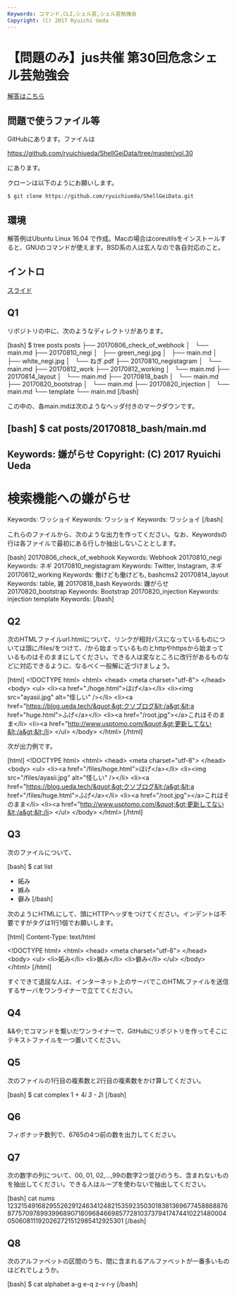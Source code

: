 ```yaml
---
Keywords: コマンド,CLI,シェル芸,シェル芸勉強会
Copyright: (C) 2017 Ryuichi Ueda
---
```


# 【問題のみ】jus共催 第30回危念シェル芸勉強会
<a href="https://blog.ueda.tech/?p=10134">解答はこちら</a>

<h2>問題で使うファイル等</h2>
GitHubにあります。ファイルは

<a href="https://github.com/ryuichiueda/ShellGeiData/tree/master/vol.30" target="_blank" rel="noopener">https://github.com/ryuichiueda/ShellGeiData/tree/master/vol.30</a>

にあります。

クローンは以下のようにお願いします。

```bash
$ git clone https://github.com/ryuichiueda/ShellGeiData.git
```

<h2>環境</h2>
解答例はUbuntu Linux 16.04 で作成。Macの場合はcoreutilsをインストールすると、GNUのコマンドが使えます。BSD系の人は玄人なので各自対応のこと。
<h2>イントロ</h2>

<a href="https://blog.ueda.tech/?presenpress=%E7%AC%AC30%E5%9B%9E%E5%8D%B1%E5%BF%B5%E3%82%B7%E3%82%A7%E3%83%AB%E8%8A%B8%E5%8B%89%E5%BC%B7%E4%BC%9A#/">スライド</a>

<h2>Q1</h2>
リポジトリの中に、次のようなディレクトリがあります。

[bash]
$ tree posts
posts
├── 20170806_check_of_webhook
│   └── main.md
├── 20170810_negi
│   ├── green_negi.jpg
│   ├── main.md
│   ├── white_negi.jpg
│   └── ねぎ.pdf
├── 20170810_negistagram
│   └── main.md
├── 20170812_work
├── 20170812_working
│   └── main.md
├── 20170814_layout
│   └── main.md
├── 20170818_bash
│   └── main.md
├── 20170820_bootstrap
│   └── main.md
├── 20170820_injection
│   └── main.md
└── template
 └── main.md
[/bash]

この中の、各main.mdは次のようなヘッダ付きのマークダウンです。

[bash]
$ cat posts/20170818_bash/main.md 
---
Keywords:  嫌がらせ
Copyright: (C) 2017 Ryuichi Ueda
---


# 検索機能への嫌がらせ
Keywords: ワッショイ
Keywords: ワッショイ
Keywords: ワッショイ
[/bash]

これらのファイルから、次のような出力を作ってください。なお、Keywordsの行は各ファイルで最初にある行しか抽出しないこととします。

[bash]
20170806_check_of_webhook Keywords: Webhook
20170810_negi Keywords: ネギ
20170810_negistagram Keywords: Twitter, Instagram, ネギ
20170812_working Keywords: 働けども働けども, bashcms2
20170814_layout Keywords: table, 雑
20170818_bash Keywords: 嫌がらせ
20170820_bootstrap Keywords: Bootstrap
20170820_injection Keywords: injection
template Keywords: 
[/bash]



<h2>Q2</h2>
次のHTMLファイルurl.htmlについて、リンクが相対パスになっているものについては頭に/files/をつけて、/から始まっているものとhttpやhttpsから始まっているものはそのままにしてください。できる人は変なところに改行があるものなどに対応できるように、なるべく一般解に近づけましょう。

[html]
&lt;!DOCTYPE html&gt;
&lt;html&gt;
&lt;head&gt;
 &lt;meta charset=&quot;utf-8&quot;&gt;
&lt;/head&gt;
&lt;body&gt;
 &lt;ul&gt;
 &lt;li&gt;&lt;a href=&quot;./hoge.html&quot;&gt;ほげ&lt;/a&gt;&lt;/li&gt;
 &lt;li&gt;&lt;img src=&quot;ayasii.jpg&quot; alt=&quot;怪しい&quot; /&gt;&lt;/li&gt;
 &lt;li&gt;&lt;a href=&quot;https://blog.ueda.tech/&quot;&gt;クソブログ&lt;/a&gt;&lt;a href=&quot;huge.html&quot;&gt;ふげ&lt;/a&gt;&lt;/li&gt;
 &lt;li&gt;&lt;a href=&quot;/root.jpg&quot;&gt;&lt;/a&gt;これはそのまま&lt;/li&gt;
 &lt;li&gt;&lt;a href=&quot;http://www.usptomo.com/&quot;&gt;更新してない&lt;/a&gt;&lt;/li&gt;
 &lt;/ul&gt;
&lt;/body&gt;
&lt;/html&gt;
[/html]

次が出力例です。

[html]
&lt;!DOCTYPE html&gt;
&lt;html&gt;
&lt;head&gt;
 &lt;meta charset=&quot;utf-8&quot;&gt;
&lt;/head&gt;
&lt;body&gt;
 &lt;ul&gt;
 &lt;li&gt;&lt;a href=&quot;/files/hoge.html&quot;&gt;ほげ&lt;/a&gt;&lt;/li&gt;
 &lt;li&gt;&lt;img src=&quot;/files/ayasii.jpg&quot; alt=&quot;怪しい&quot; /&gt;&lt;/li&gt;
 &lt;li&gt;&lt;a href=&quot;https://blog.ueda.tech/&quot;&gt;クソブログ&lt;/a&gt;&lt;a href=&quot;/files/huge.html&quot;&gt;ふげ&lt;/a&gt;&lt;/li&gt;
 &lt;li&gt;&lt;a href=&quot;/root.jpg&quot;&gt;&lt;/a&gt;これはそのまま&lt;/li&gt;
 &lt;li&gt;&lt;a href=&quot;http://www.usptomo.com/&quot;&gt;更新してない&lt;/a&gt;&lt;/li&gt;
 &lt;/ul&gt;
&lt;/body&gt;
&lt;/html&gt;
[/html]

<h2>Q3</h2>
次のファイルについて、

[bash]
$ cat list
* 妬み
* 嫉み
* 僻み
[/bash]

次のようにHTMLにして、頭にHTTPヘッダをつけてください。インデントは不要ですがタグは1行1個でお願いします。

[html]
Content-Type: text/html

&lt;!DOCTYPE html&gt;
&lt;html&gt;
&lt;head&gt;
 &lt;meta charset=&quot;utf-8&quot;&gt;
&lt;/head&gt;
&lt;body&gt;
&lt;ul&gt;
&lt;li&gt;妬み&lt;/li&gt;
&lt;li&gt;嫉み&lt;/li&gt;
&lt;li&gt;僻み&lt;/li&gt;
&lt;/ul&gt;
&lt;/body&gt;
&lt;/html&gt;
[/html]

すぐできて退屈な人は、インターネット上のサーバでこのHTMLファイルを送信するサーバをワンライナーで立ててください。

<h2>Q4</h2>
&amp;&amp;や;でコマンドを繋いだワンライナーで、GitHubにリポジトリを作ってそこにテキストファイルを一つ置いてください。


<h2>Q5</h2>
次のファイルの1行目の複素数と2行目の複素数をかけ算してください。

[bash]
$ cat complex 
1 + 4*i
3 - 2*i
[/bash]

<h2>Q6</h2>
フィボナッチ数列で、6765の4つ前の数を出力してください。

<h2>Q7</h2>
次の数字の列について、00, 01, 02,...,99の数字2つ並びのうち、含まれないものを抽出してください。できる人はループを使わないで抽出してください。

[bash]
cat nums
1232154916829552629124634124821535923503018381369677458868876877570978993996890718096846698577281037379417474410221480004050608111920262721512985412925301
[/bash]


<h2>Q8</h2>
次のアルファベットの区間のうち、間に含まれるアルファベットが一番多いものはどれでしょうか。

[bash]
$ cat alphabet 
a-g
e-q
z-v
r-y
[/bash]

